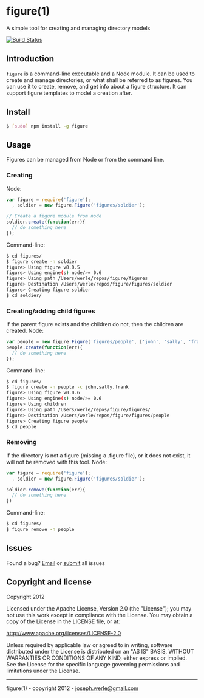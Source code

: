 figure(1)
======

A simple tool for creating and managing directory models

[![Build Status](https://travis-ci.org/jwerle/figure.png)](https://travis-ci.org/jwerle/figure)

## Introduction
`figure` is a command-line executable and a Node module. It can be used to create and manage directories, or what shall be referred to as
figures. You can use it to create, remove, and get info about a figure structure. It can support figure templates to model a creation after.

## Install
```sh
$ [sudo] npm install -g figure
```

## Usage
Figures can be managed from Node or from the command line.

### Creating
Node:
```js
var figure = require('figure');
  , soldier = new figure.Figure('figures/soldier');

// Create a figure module from node
soldier.create(function(err){
  // do something here
});
```
Command-line:
```sh
$ cd figures/
$ figure create -n soldier
figure> Using figure v0.0.5
figure> Using engine(s) node/>= 0.6
figure> Using path /Users/werle/repos/figure/figures
figure> Destination /Users/werle/repos/figure/figures/soldier
figure> Creating figure soldier
$ cd soldier/
```

### Creating/adding child figures
If the parent figure exists and the children do not, then the children are created.
Node:
```js
var people = new figure.Figure('figures/people', ['john', 'sally', 'frank']);
people.create(function(err){
  // do something here
});
```
Command-line:
```sh
$ cd figures/
$ figure create -n people -c john,sally,frank
figure> Using figure v0.0.6
figure> Using engine(s) node/>= 0.6
figure> Using children
figure> Using path /Users/werle/repos/figure/figures/
figure> Destination /Users/werle/repos/figure/figures/people
figure> Creating figure people
$ cd people
```

### Removing
If the directory is not a figure (missing a .figure file), or it does not exist, it will not be removed with this tool.
Node:
```js
var figure = require('figure');
  , soldier = new figure.Figure('figures/soldier');

soldier.remove(function(err){
  // do something here
})
```
Command-line:
```sh
$ cd figures/
$ figure remove -n people
```

## Issues
Found a bug?
[Email](mailto:joseph@werle.io) or [submit](https://github.com/jwerle/figure/issues) all issues


Copyright and license
---------------------

Copyright 2012

Licensed under the Apache License, Version 2.0 (the "License");
you may not use this work except in compliance with the License.
You may obtain a copy of the License in the LICENSE file, or at:

   http://www.apache.org/licenses/LICENSE-2.0

Unless required by applicable law or agreed to in writing, software
distributed under the License is distributed on an "AS IS" BASIS,
WITHOUT WARRANTIES OR CONDITIONS OF ANY KIND, either express or implied.
See the License for the specific language governing permissions and
limitations under the License.

- - -
figure(1) - copyright 2012 - joseph.werle@gmail.com